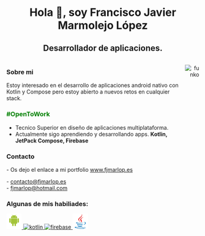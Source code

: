 <Style>
   .mainContent {
      display: flex;
   }
</Style>

<h1 align="center">Hola 👋, soy Francisco Javier Marmolejo López</h1>
<h2 align="center">Desarrollador de aplicaciones.</h2>




<div class="mainContent">
   <div>
   <h3 align="left">Sobre mi</h3>

<p align="left">
Estoy interesado en el desarrollo de aplicaciones android nativo con Kotlin y Compose pero estoy abierto a nuevos retos en cualquier stack.

<h3 align="left" style="color:Green">#OpenToWork</h3>

- Tecnico Superior en diseño de aplicaciones multiplataforma.
- Actualmente sigo aprendiendo y desarrollando apps. **Kotlin, JetPack Compose, Firebase**

<h3 align="left">Contacto</h3>
 - Os dejo el enlace a mi portfolio <a href="https://www.fjmarlop.es">www.fjmarlop.es</a>
 <p>
 - <a href="mailto:contacto@fjmarlop.es">contacto@fjmarlop.es</a><br>
 - <a href="mailto:fjmarlop@hotmail.com">fjmarlop@hotmail.com</a>
 </p>

<h3 align="left">Algunas de mis habiliades:</h3>

<p align="left"> 
 <a href="https://developer.android.com" target="_blank" rel="noreferrer">
 <img src="https://raw.githubusercontent.com/devicons/devicon/master/icons/android/android-original-wordmark.svg" alt="android" width="40" height="40"/> </a>   
 <a href="https://kotlinlang.org" target="_blank" rel="noreferrer"> <img src="https://www.vectorlogo.zone/logos/kotlinlang/kotlinlang-icon.svg" alt="kotlin" width="40" height="40"/> </a> <a href="https://firebase.google.com/" target="_blank" rel="noreferrer"> <img src="https://www.vectorlogo.zone/logos/firebase/firebase-icon.svg" alt="firebase" width="40" height="40"/> </a> <a href="https://www.java.com" target="_blank" rel="noreferrer"> <img src="https://raw.githubusercontent.com/devicons/devicon/master/icons/java/java-original.svg" alt="java" width="40" height="40"/> </a>

</p>
   </div>
   <div><p align="right"><img src="https://www.fjmarlop.es/funko.png" alt="funko" width="200" height="300"/></p></div>
</div>

